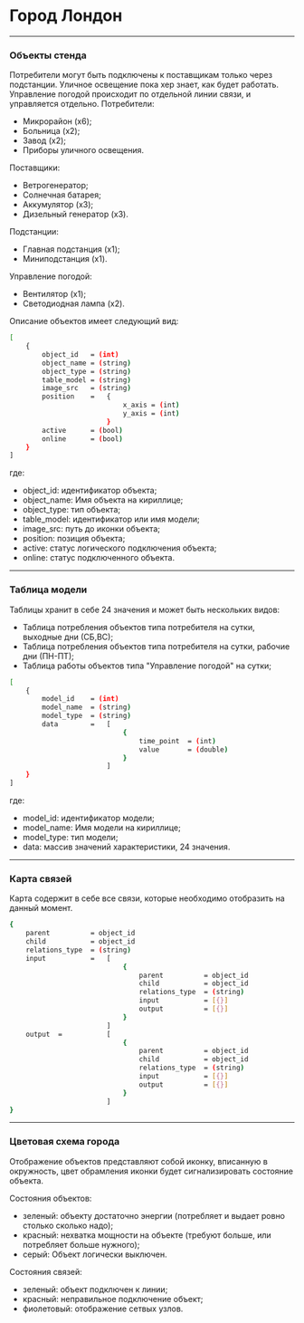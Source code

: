# Город Лондон
---

### Объекты стенда

Потребители могут быть подключены к поставщикам только через подстанции. Уличное освещение пока хер знает, как будет работать. Управление погодой происходит по отдельной линии связи, и управляется отдельно. 
Потребители:
- Микрорайон (x6);
- Больница (x2);
- Завод (x2);
- Приборы уличного освещения.

Поставщики:
- Ветрогенератор;
- Солнечная батарея;
- Аккумулятор (х3);
- Дизельный генератор (х3).

Подстанции:
- Главная подстанция (х1);
- Миниподстанция (х1).

Управление погодой:
- Вентилятор (х1);
- Светодиодная лампа (х2).

Описание объектов имеет следующий вид:
```sh
[
	{
	    object_id	= (int)
	    object_name = (string)
		object_type	= (string)
        table_model = (string)
        image_src   = (string)
		position    =   {
		                    x_axis = (int)
		                    y_axis = (int)
		                }
		active      = (bool)
		online      = (bool)
	}
]
```
где:
- object_id: идентификатор объекта;
- object_name: Имя объекта на кириллице;
- object_type: тип объекта;
- table_model: идентификатор или имя модели;
- image_src: путь до иконки объекта;
- position: позиция объекта;
- active: статус логического подключения объекта;
- online: статус подключенного объекта.

---

### Таблица модели

Таблицы хранит в себе 24 значения и может быть нескольких видов:
- Таблица потребления объектов типа потребителя на сутки, выходные дни (СБ,ВС);
- Таблица потребления объектов типа потребителя на сутки, рабочие дни (ПН-ПТ);
- Таблица работы объектов типа "Управление погодой" на сутки;

```sh
[
	{
	    model_id	= (int)
	    model_name  = (string)
		model_type	= (string)
        data        =   [
                            {
                                time_point  = (int)
                                value       = (double)
                            }
                        ]
	}
]
```

где:
- model_id: идентификатор модели;
- model_name: Имя модели на кириллице;
- model_type: тип модели;
- data: массив значений  характеристики, 24 значения.

---

### Карта связей

Карта содержит в себе все связи, которые необходимо отобразить на данный момент.

```sh
{
    parent          = object_id
    child           = object_id
    relations_type  = (string)
    input           =   [
                            {
                                parent          = object_id
                                child           = object_id
                                relations_type  = (string)
                                input           = [{}]
                                output          = [{}]
                            }
                        ]
    output  =           [
                            {
                                parent          = object_id
                                child           = object_id
                                relations_type  = (string)
                                input           = [{}]
                                output          = [{}]
                            }
                        ]
}
```
---

### Цветовая схема города

Отображение объектов представляют собой иконку, вписанную в окружность, цвет обрамления иконки будет сигнализировать состояние объекта.

Состояния объектов: 
- зеленый: объекту достаточно энергии (потребляет и выдает ровно столько сколько надо);
- красный: нехватка мощности на объекте (требуют больше, или потребляет больше нужного);
- серый: Объект логически выключен.

Состояния связей: 
- зеленый: объект подключен к линии;
- красный: неправильное подключение объект;
- фиолетовый: отображение сетвых узлов.  
